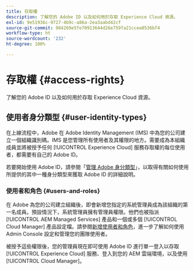 ```yaml
---
title: 存取權
description: 了解您的 Adob​​e ID 以及如何用於存取 Experience Cloud 資源。
exl-id: 9e51936c-9727-4b9c-a86a-2ea3aabd42cf
source-git-commit: 984269e5fe70913644d26e759fa21ccea0536bf4
workflow-type: ht
source-wordcount: '232'
ht-degree: 100%

---
```



# 存取權 {#access-rights}

了解您的 Adobe ID 以及如何用於存取 Experience Cloud 資源。

## 使用者身分類型 {#user-identity-types}

在上線流程中，Adobe 在 Adobe Identity Management (IMS) 中為您的公司建立一個組織識別碼。IMS 是您管理所有使用者及其權限的地方。需要成為本組織成員並將被授予任何 [!UICONTROL Experience Cloud] 服務存取權的每位使用者，都需要有自己的 Adobe ID。

若要開始使用 Adobe ID，請參閱「[管理 Adobe 身分類型](https://helpx.adobe.com/tw/enterprise/using/identity.html)」，以取得有關如何使用所提供的其中一種身分類型來獲取 Adobe ID 的詳細說明。

### 使用者和角色 {#users-and-roles}

在 Adobe 為您的公司建立組織後，即會新增您指定的系統管理員成為該組織的第一名成員。預設情況下，系統管理員擁有管理員權限。他們也被指派 [!UICONTROL AEM Managed Services] 產品和一個或多個 [!UICONTROL Cloud Manager] 產品設定檔。請參閱[新增使用者和角色](/help/requirements/users-and-roles.md)，進一步了解如何使用 Admin Console 設定和管理您的團隊使用者。

被授予這些權限後，您的管理員現在即可使用 Adobe ID 進行單一登入以存取 [!UICONTROL Experience Cloud] 服務、登入到您的 AEM 雲端環境，以及使用 [!UICONTROL Cloud Manager]。
